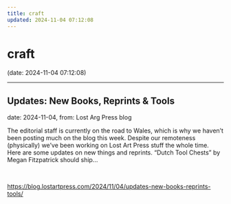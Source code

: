 ```yaml
---
title: craft
updated: 2024-11-04 07:12:08
---
```


# craft

(date: 2024-11-04 07:12:08)

---

## Updates: New Books, Reprints & Tools

date: 2024-11-04, from: Lost Arg Press blog

The editorial staff is currently on the road to Wales, which is why we haven’t been posting much on the blog this week. Despite our remoteness (physically) we’ve been working on Lost Art Press stuff the whole time. Here are some updates on new things and reprints. “Dutch Tool Chests” by Megan Fitzpatrick should ship... 

<br> 

<https://blog.lostartpress.com/2024/11/04/updates-new-books-reprints-tools/>

